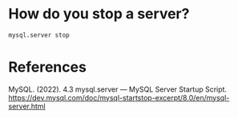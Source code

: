 # How do you stop a server? 

```bash 
mysql.server stop 
``` 

# References
MySQL. (2022). 4.3 mysql.server — MySQL Server Startup Script. https://dev.mysql.com/doc/mysql-startstop-excerpt/8.0/en/mysql-server.html

